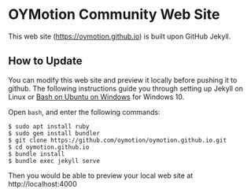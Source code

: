 # OYMotion Community Web Site

This web site (https://oymotion.github.io) is built upon GitHub Jekyll.

## How to Update
You can modify this web site and preview it locally before pushing it to
github. The following instructions guide you through setting up Jekyll on
Linux or [Bash on Ubuntu on Windows][BashOnUbuntuOnWindows] for Windows 10.

Open `bash`, and enter the following commands:

```
$ sudo apt install ruby
$ sudo gem install bundler
$ git clone https://github.com/oymotion/oymotion.github.io.git
$ cd oymotion.github.io
$ bundle install
$ bundle exec jekyll serve
```

Then you would be able to preview your local web site at http://localhost:4000

[BashOnUbuntuOnWindows]: https://msdn.microsoft.com/commandline/wsl/about
[Jekyll]: http://jekyllrb.com
